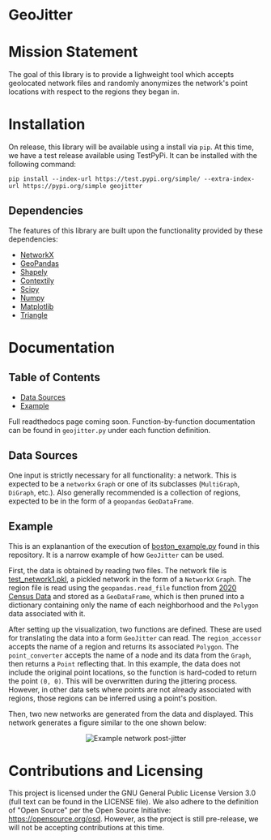 # GeoJitter
# Mission Statement
The goal of this library is to provide a lighweight tool which accepts geolocated network files and randomly anonymizes the network's point locations with respect to the regions they began in.
# Installation
On release, this library will be available using a install via `pip`. At this time, we have a test release available using TestPyPi. It can be installed with the following command:
```
pip install --index-url https://test.pypi.org/simple/ --extra-index-url https://pypi.org/simple geojitter
```
## Dependencies
The features of this library are built upon the functionality provided by these dependencies:
- [NetworkX][networkx]
- [GeoPandas][geopandas]
- [Shapely][shapely]
- [Contextily][contextily]
- [Scipy][scipy]
- [Numpy][numpy]
- [Matplotlib][matplotlib]
- [Triangle][triangle]
# Documentation
## Table of Contents
- [Data Sources](#data-sources)
- [Example](#example)

Full readthedocs page coming soon. Function-by-function documentation can be found in `geojitter.py` under each function definition.

## Data Sources
One input is strictly necessary for all functionality: a network. This is expected to be a `networkx` `Graph` or one of its subclasses (`MultiGraph`, `DiGraph`, etc.). Also generally recommended is a collection of regions, expected to be in the form of a `geopandas` `GeoDataFrame`.

## Example
This is an explanantion of the execution of [boston_example.py](https://github.com/SeabassTheFish03/GeoJitter/blob/main/boston_example.py) found in this repository. It is a narrow example of how `GeoJitter` can be used.

First, the data is obtained by reading two files. The network file is [test_network1.pkl](https://github.com/SeabassTheFish03/GeoJitter/blob/main/data_vault/test_network1.pkl), a pickled network in the form of a `NetworkX` `Graph`. The region file is read using the `geopandas.read_file` function from [2020 Census Data](https://github,com/SeabassTheFish03/GeoJitter/blob/main/data_vault/Boston_Neighborhood_Boundaries_Approximated_by_2020_Census_Tracts.shp) and stored as a `GeoDataFrame`, which is then pruned into a dictionary containing only the name of each neighborhood and the `Polygon` data associated with it.

After setting up the visualization, two functions are defined. These are used for translating the data into a form `GeoJitter` can read. The `region_accessor` accepts the name of a region and returns its associated `Polygon`. The `point_converter` accepts the name of a node and its data from the `Graph`, then returns a `Point` reflecting that. In this example, the data does not include the original point locations, so the function is hard-coded to return the point `(0, 0)`. This will be overwritten during the jittering process. However, in other data sets where points are not already associated with regions, those regions can be inferred using a point's position.

Then, two new networks are generated from the data and displayed. This network generates a figure similar to the one shown below:
<p align="center">
    <img src="https://raw.githubusercontent.com/SeabassTheFish03/GeoJitter/refs/heads/main/boston_network.png" alt="Example network post-jitter">
</p>

# Contributions and Licensing
This project is licensed under the GNU General Public License Version 3.0 (full text can be found in the LICENSE file). We also adhere to the definition of "Open Source" per the Open Source Initiative: https://opensource.org/osd. However, as the project is still pre-release, we will not be accepting contributions at this time.

<!--
Link References
-->
[networkx]:https://github.com/networkx/networkx
[geopandas]:https://github.com/geopandas/geopandas
[numpy]:https://github.com/numpy/numpy
[matplotlib]:https://github.com/matplotlib/matplotlib
[triangle]:https://github.com/drufat/triangle
[contextily]:https://github.com/geopandas/contextily
[shapely]:https://github.com/shapely/shapely
[scipy]:https://github.com/scipy/scipy
